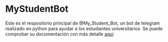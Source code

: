 # MyStudentBot

Este es el respositorio principal de @My_Student_Bot, un bot de telegram realizado en python para ayudar a los estudiantes universitarios.
Se puede comprobar su documentación con más detalle [aquí](https://acasadoquijada.github.io/Cloud_Computing_2016-2017/)

